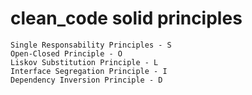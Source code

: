 # clean_code solid principles

    Single Responsability Principles - S
    Open-Closed Principle - O
    Liskov Substitution Principle - L
    Interface Segregation Principle - I
    Dependency Inversion Principle - D
